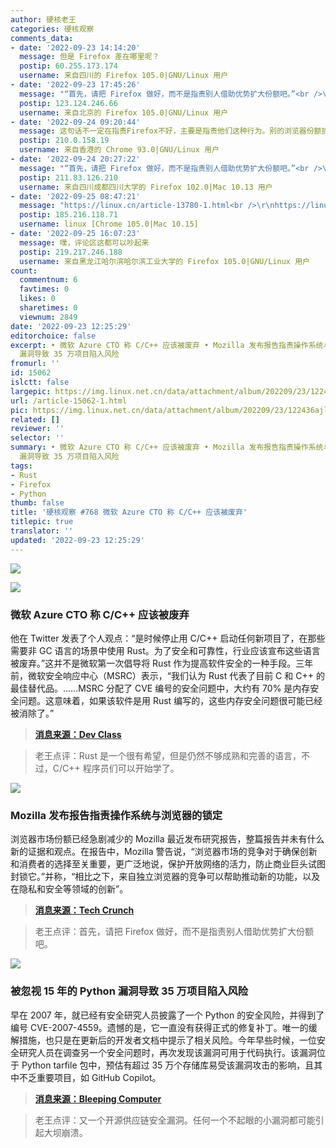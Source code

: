 ```yaml
---
author: 硬核老王
categories: 硬核观察
comments_data:
- date: '2022-09-23 14:14:20'
  message: 但是 Firefox 差在哪里呢？
  postip: 60.255.173.174
  username: 来自四川的 Firefox 105.0|GNU/Linux 用户
- date: '2022-09-23 17:45:26'
  message: "“首先，请把 Firefox 做好，而不是指责别人借助优势扩大份额吧。”<br />\r\n<br />\r\n这个观点我不能认同"
  postip: 123.124.246.66
  username: 来自北京的 Firefox 105.0|GNU/Linux 用户
- date: '2022-09-24 09:20:44'
  message: 这句话不一定在指责Firefox不好，主要是指责他们这种行为。别的浏览器份额扩大说到底还是和用户对产品的欢迎度有关。而火狐应该做的是专注于产品质量，做出好的产品自然会扩大其市场份额。而不是抱怨别人市场份额扩大。这才是市场竞争以及竞争的意义。所以我不认为老王这句话有什么不妥。这就像一个学生抱怨成绩比自己好的同学（这位同学未必一定是差生），甚至戏谑的嘲讽它作弊了。难道他应该做的不是专注于自己的学习，先把成绩提上去再说嘛？
  postip: 210.0.158.19
  username: 来自香港的 Chrome 93.0|GNU/Linux 用户
- date: '2022-09-24 20:27:22'
  message: "“首先，请把 Firefox 做好，而不是指责别人借助优势扩大份额吧。”<br />\r\n<br />\r\n首先，请指出Firefox做的不好的地方及如何改正。"
  postip: 211.83.126.210
  username: 来自四川成都四川大学的 Firefox 102.0|Mac 10.13 用户
- date: '2022-09-25 08:47:21'
  message: "https://linux.cn/article-13780-1.html<br />\r\nhttps://linux.cn/article-13658-1.html"
  postip: 185.216.118.71
  username: linux [Chrome 105.0|Mac 10.15]
- date: '2022-09-25 16:07:23'
  message: 噗，评论区这都可以吵起来
  postip: 219.217.246.188
  username: 来自黑龙江哈尔滨哈尔滨工业大学的 Firefox 105.0|GNU/Linux 用户
count:
  commentnum: 6
  favtimes: 0
  likes: 0
  sharetimes: 0
  viewnum: 2849
date: '2022-09-23 12:25:29'
editorchoice: false
excerpt: • 微软 Azure CTO 称 C/C++ 应该被废弃 • Mozilla 发布报告指责操作系统与浏览器的锁定 • 被忽视 15 年的 Python
  漏洞导致 35 万项目陷入风险
fromurl: ''
id: 15062
islctt: false
largepic: https://img.linux.net.cn/data/attachment/album/202209/23/122436ajl8z0l2b6x860br.jpg
url: /article-15062-1.html
pic: https://img.linux.net.cn/data/attachment/album/202209/23/122436ajl8z0l2b6x860br.jpg.thumb.jpg
related: []
reviewer: ''
selector: ''
summary: • 微软 Azure CTO 称 C/C++ 应该被废弃 • Mozilla 发布报告指责操作系统与浏览器的锁定 • 被忽视 15 年的 Python
  漏洞导致 35 万项目陷入风险
tags:
- Rust
- Firefox
- Python
thumb: false
title: '硬核观察 #768 微软 Azure CTO 称 C/C++ 应该被废弃'
titlepic: true
translator: ''
updated: '2022-09-23 12:25:29'
---
```


![](/data/attachment/album/202209/23/122436ajl8z0l2b6x860br.jpg)


![](/data/attachment/album/202209/23/122437tvt77l3d6ev66iwt.jpg)


### 微软 Azure CTO 称 C/C++ 应该被废弃


他在 Twitter 发表了个人观点：“是时候停止用 C/C++ 启动任何新项目了，在那些需要非 GC 语言的场景中使用 Rust。为了安全和可靠性，行业应该宣布这些语言被废弃。”这并不是微软第一次倡导将 Rust 作为提高软件安全的一种手段。三年前，微软安全响应中心（MSRC）表示，“我们认为 Rust 代表了目前 C 和 C++ 的最佳替代品。……MSRC 分配了 CVE 编号的安全问题中，大约有 70% 是内存安全问题。这意味着，如果该软件是用 Rust 编写的，这些内存安全问题很可能已经被消除了。”



> 
> **[消息来源：Dev Class](https://devclass.com/2022/09/20/microsoft-azure-cto-on-c-c/)**
> 
> 
> 



> 
> 老王点评：Rust 是一个很有希望，但是仍然不够成熟和完善的语言，不过，C/C++ 程序员们可以开始学了。
> 
> 
> 


![](/data/attachment/album/202209/23/122445rgcipeni22ee322c.jpg)


### Mozilla 发布报告指责操作系统与浏览器的锁定


浏览器市场份额已经急剧减少的 Mozilla 最近发布研究报告，整篇报告并未有什么新的证据和观点。在报告中，Mozilla 警告说，“浏览器市场的竞争对于确保创新和消费者的选择至关重要，更广泛地说，保护开放网络的活力，防止商业巨头试图封锁它。”并称，“相比之下，来自独立浏览器的竞争可以帮助推动新的功能，以及在隐私和安全等领域的创新”。



> 
> **[消息来源：Tech Crunch](https://techcrunch.com/2022/09/22/mozilla-browser-research/)**
> 
> 
> 



> 
> 老王点评：首先，请把 Firefox 做好，而不是指责别人借助优势扩大份额吧。
> 
> 
> 


![](/data/attachment/album/202209/23/122500kiljjupwffguzlab.jpg)


### 被忽视 15 年的 Python 漏洞导致 35 万项目陷入风险


早在 2007 年，就已经有安全研究人员披露了一个 Python 的安全风险，并得到了编号 CVE-2007-4559。遗憾的是，它一直没有获得正式的修复补丁。唯一的缓解措施，也只是在更新后的开发者文档中提示了相关风险。今年早些时候，一位安全研究人员在调查另一个安全问题时，再次发现该漏洞可用于代码执行。该漏洞位于 Python tarfile 包中，预估有超过 35 万个存储库易受该漏洞攻击的影响，且其中不乏重要项目，如 GitHub Copilot。



> 
> **[消息来源：Bleeping Computer](https://www.bleepingcomputer.com/news/security/unpatched-15-year-old-python-bug-allows-code-execution-in-350k-projects/)**
> 
> 
> 



> 
> 老王点评：又一个开源供应链安全漏洞。任何一个不起眼的小漏洞都可能引起大坝崩溃。
> 
> 
>